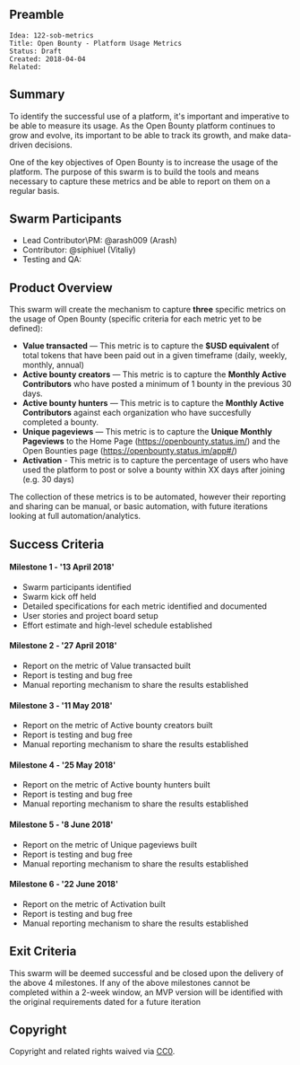 ## Preamble

    Idea: 122-sob-metrics
    Title: Open Bounty - Platform Usage Metrics
    Status: Draft
    Created: 2018-04-04
    Related: 

## Summary

To identify the successful use of a platform, it's important and imperative to be able to measure its usage. As the Open Bounty platform continues to grow and evolve, its important to be able to track its growth, and make data-driven decisions.

One of the key objectives of Open Bounty is to increase the usage of the platform. The purpose of this swarm is to build the tools and means necessary to capture these metrics and be able to report on them on a regular basis.

## Swarm Participants

- Lead Contributor\PM: @arash009 (Arash)
- Contributor: @siphiuel (Vitaliy)
- Testing and QA: 

## Product Overview

This swarm will create the mechanism to capture **three** specific metrics on the usage of Open Bounty (specific criteria for each metric yet to be defined):

- **Value transacted** — This metric is to capture the **$USD equivalent** of total tokens that have been paid out in a given timeframe (daily, weekly, monthly, annual)
- **Active bounty creators** — This metric is to capture the **Monthly Active Contributors** who have posted a minimum of 1 bounty in the previous 30 days.
- **Active bounty hunters** — This metric is to capture the **Monthly Active Contributors** against each organization who have succesfully completed a bounty.
- **Unique pageviews** — This metric is to capture the **Unique Monthly Pageviews** to the Home Page (https://openbounty.status.im/) and the Open Bounties page (https://openbounty.status.im/app#/)
- **Activation** - This metric is to capture the percentage of users who have used the platform to post or solve a bounty within XX days after joining (e.g. 30 days)

The collection of these metrics is to be automated, however their reporting and sharing can be manual, or basic automation, with future iterations looking at full automation/analytics.

## Success Criteria

#### Milestone 1 - '13 April 2018'
- Swarm participants identified
- Swarm kick off held
- Detailed specifications for each metric identified and documented
- User stories and project board setup
- Effort estimate and high-level schedule established

#### Milestone 2 - '27 April 2018'
- Report on the metric of Value transacted built
- Report is testing and bug free
- Manual reporting mechanism to share the results established

#### Milestone 3 - '11 May 2018'
- Report on the metric of Active bounty creators built
- Report is testing and bug free
- Manual reporting mechanism to share the results established

#### Milestone 4 - '25 May 2018'
- Report on the metric of Active bounty hunters built
- Report is testing and bug free
- Manual reporting mechanism to share the results established

#### Milestone 5 - '8 June 2018'
- Report on the metric of Unique pageviews built
- Report is testing and bug free
- Manual reporting mechanism to share the results established

#### Milestone 6 - '22 June 2018'
- Report on the metric of Activation built
- Report is testing and bug free
- Manual reporting mechanism to share the results established

## Exit Criteria

This swarm will be deemed successful and be closed upon the delivery of the above 4 milestones. If any of the above milestones cannot be completed within a 2-week window, an MVP version will be identified with the original requirements dated for a future iteration 

## Copyright
Copyright and related rights waived via [CC0](https://creativecommons.org/publicdomain/zero/1.0/).
